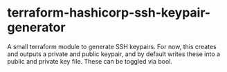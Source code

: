 # terraform-hashicorp-ssh-keypair-generator
A small terraform module to generate SSH keypairs. For now, this creates and outputs a private and public keypair, and by default writes these into a public and private key file. These can be toggled via bool.
